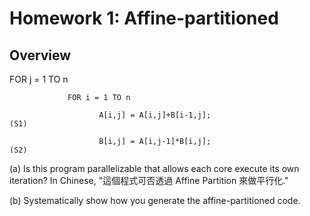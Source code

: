 # Homework 1: Affine-partitioned

## Overview

FOR j = 1 TO n

                 FOR i = 1 TO n

                        A[i,j] = A[i,j]+B[i-1,j];                       (S1)

                        B[i,j] = A[i,j-1]*B[i,j];                       (S2)

 (a) Is this program parallelizable that allows each core execute its own iteration? In Chinese, "這個程式可否透過 Affine Partition 來做平行化."

 (b) Systematically show how you generate the affine-partitioned code.